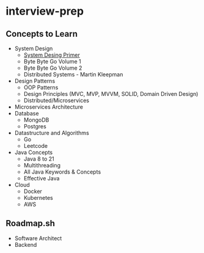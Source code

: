 # interview-prep

## Concepts to Learn
* System Design
    * [System Desing Primer](https://github.com/donnemartin/system-design-primer) 
    * Byte Byte Go Volume 1
    * Byte Byte Go Volume 2
    * Distributed Systems - Martin Kleepman
* Design Patterns
    * OOP Patterns
    * Design Principles (MVC, MVP, MVVM, SOLID, Domain Driven Design)
    * Distributed/Microservices
* Microservices Architecture
* Database
    * MongoDB
    * Postgres
* Datastructure and Algorithms
    * Go
    * Leetcode
* Java Concepts
    * Java 8 to 21
    * Multithreading
    * All Java Keywords & Concepts
    * Effective Java
* Cloud 
    * Docker
    * Kubernetes
    * AWS


## Roadmap.sh
* Software Architect
* Backend
